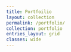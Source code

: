 ```yaml
---
title: Portfoilio
layout: collection
permalink: /portfolio/
collection: portfolio
entries_layout: grid
classes: wide
---
```

